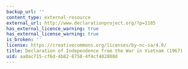 ```yaml
---
backup_url: ''
content_type: external-resource
external_url: http://www.declarationproject.org/?p=1185
has_external_licence_warning: true
has_external_license_warning: true
is_broken: ''
license: https://creativecommons.org/licenses/by-nc-sa/4.0/
title: Declaration of Independence from the War in Vietnam (1967)
uid: aa0ac715-cf6d-4b82-8758-4f4cf402808d
---
```

